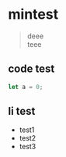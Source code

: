 # mintest
> deee </br>
> teee
## code test
```javascript
let a = 0;
```
## li test
- test1
- test2
- test3
